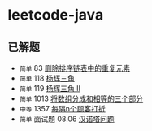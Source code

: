 # leetcode-java
## 已解题
- `简单` 83 [删除排序链表中的重复元素](https://leetcode-cn.com/problems/remove-duplicates-from-sorted-list/)
- `简单` 118	[杨辉三角](https://leetcode-cn.com/problems/pascals-triangle)
- `简单` 119	[杨辉三角 II](https://leetcode-cn.com/problems/pascals-triangle-ii)
- `简单` 1013 [将数组分成和相等的三个部分](https://leetcode-cn.com/problems/partition-array-into-three-parts-with-equal-sum)
- `中等` 1357 [每隔n个顾客打折](https://leetcode-cn.com/problems/apply-discount-every-n-orders/)
- `简单` 面试题 08.06 [汉诺塔问题](https://leetcode-cn.com/problems/hanota-lcci/)